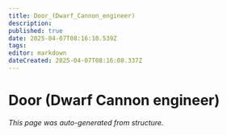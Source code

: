 ```yaml
---
title: Door_(Dwarf_Cannon_engineer)
description: 
published: true
date: 2025-04-07T08:16:10.539Z
tags: 
editor: markdown
dateCreated: 2025-04-07T08:16:08.337Z
---
```


# Door (Dwarf Cannon engineer)

*This page was auto-generated from structure.*